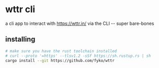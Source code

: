 # wttr cli
a cli app to interact with https://wttr.in/ via the CLI -- super bare-bones

## installing
```sh
# make sure you have the rust toolchain installed
# curl --proto '=https' --tlsv1.2 -sSf https://sh.rustup.rs | sh
cargo install --git https://github.com/fyko/wttr
```